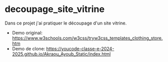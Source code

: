 ﻿# decoupage_site_vitrine
 
Dans ce projet j'ai pratiquer le découpage d'un site vitrine.
* Demo original: https://www.w3schools.com/w3css/tryw3css_templates_clothing_store.htm
* Demo de clone: https://youcode-classe-e-2024-2025.github.io/Akraou_Ayoub_Static/index.html
